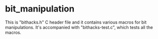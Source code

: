 bit_manipulation
================

This is "bithacks.h" C header file and it contains various macros for bit manipulations. It's accompanied with "bithacks-test.c", which tests all the macros.